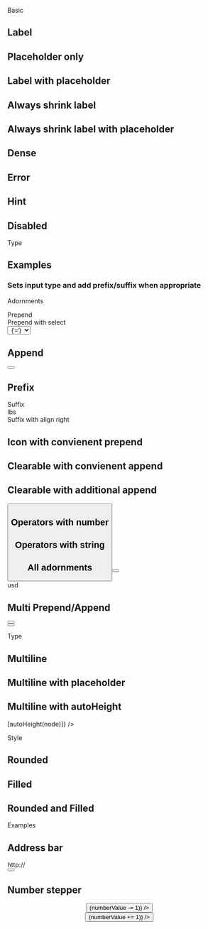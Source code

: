 <script>
  import {
    mdiCurrencyUsd,
    mdiPercent,
    mdiAccountSearch,
    mdiCreditCardOutline,
    mdiArrowRight,
    mdiRefresh,
    mdiMagnify,
    mdiStarOutline,
    mdiInformationOutline,
    mdiChevronLeft,
    mdiChevronRight,
    mdiCalendar,
    mdiMinus,
    mdiPlus,
  } from '@mdi/js';

  import Button from '$lib/components/Button.svelte';
  import Grid from '$lib/components/Grid.svelte';
  import Icon from '$lib/components/Icon.svelte';
  import Preview from '$lib/components/Preview.svelte';
  import SectionDivider from '$lib/components/SectionDivider.svelte';
  import TextField from '$lib/components/TextField.svelte';

  import { autoHeight } from '$lib/actions/input';

  const numberOperators = [
    { label: '=', value: 'equal' },
    { label: '!=', value: 'notEqual' },
    { label: '>', value: 'greaterThan' },
    { label: '>=', value: 'greaterThanOrEqual' },
    { label: '<', value: 'lessThan' },
    { label: '<=', value: 'lessThanOrEqual' },
  ];

  const stringOperators = [
    { label: 'equals', value: 'equal' },
    { label: 'starts', value: 'startsWith' },
    { label: 'ends', value: 'endsWith' },
    { label: 'contains', value: 'contains' },
  ];

  let value = '';
  let numberValue = 1;
</script>

<!--
  TODO:
    - [ ] Add Playground
 -->

<SectionDivider>Basic</SectionDivider>

## Label

<Preview>
  <Grid columns={2} gap={8}>
    <TextField label="First Name" />
    <TextField label="Last Name" />
  </Grid>
</Preview>

## Placeholder only

<Preview>
  <Grid columns={2} gap={8}>
    <TextField placeholder="First Name" />
    <TextField placeholder="Last Name" />
  </Grid>
</Preview>

## Label with placeholder

<Preview>
  <Grid columns={2} gap={8}>
    <TextField
      label="First Name"
      placeholder="Please enter your first name"
    />
    <TextField label="Last Name" placeholder="Please enter your last name" />
  </Grid>
</Preview>

## Always shrink label

<Preview>
  <Grid columns={2} gap={8}>
    <TextField label="First Name" shrinkLabel />
    <TextField label="Last Name" shrinkLabel />
  </Grid>
</Preview>

## Always shrink label with placeholder

<Preview>
  <Grid columns={2} gap={8}>
    <TextField
      label="First Name"
      shrinkLabel
      placeholder="Please enter your first name"
    />
    <TextField
      label="Last Name"
      shrinkLabel
      placeholder="Please enter your last name"
    />
  </Grid>
</Preview>

## Dense

<Preview>
  <Grid columns={2} gap={8}>
    <TextField
      label="First Name"
      placeholder="Please enter your first name"
      dense
    />
    <TextField
      label="Last Name"
      placeholder="Please enter your last name"
      dense
    />
  </Grid>
</Preview>

## Error

<Preview>
  <TextField
    label="Password"
    placeholder="Please enter your password"
    error="This is a required field"
  />
</Preview>

## Hint

<Preview>
  <TextField label="Password" hint="At least 8 characters" />
</Preview>

## Disabled

<Preview>
  <TextField label="Name" disabled />
</Preview>

<SectionDivider>Type</SectionDivider>

## Examples

### Sets input type and add prefix/suffix when appropriate

<Preview>
  <Grid columns={2} gap={8}>
    <TextField label="default" />
    <div />
    <TextField label="text" type="text" />
    <TextField label="password" type="password" />
    <TextField label="integer" type="integer" />
    <TextField label="decimal" type="decimal" />
    <TextField label="currency" type="currency" />
    <TextField label="percent" type="percent" />
  </Grid>
</Preview>

<SectionDivider>Adornments</SectionDivider>

<Grid columns={2} gap={8} items="end">
  <div>
        <div class="text-lg font-semibold mt-8 ml-2">Prepend</div>
    <Preview>
      <TextField label="User Search">
        <div slot="prepend">
          <Icon path={mdiAccountSearch} class="text-black/50 mr-2" />
        </div>
      </TextField>
    </Preview>
  </div>

  <div>
    <div class="text-lg font-semibold mt-8 ml-2">Prepend with select</div>
    <Preview>
      <TextField label="Start Date">
        <div slot="prepend">
          <select
            class="appearance-none bg-black/5 border rounded-full mr-2 px-4"
            style="text-align-last: center;"
          >
            <!-- <option /> -->
            <option>{'='}</option>
            <option>{'!='}</option>
            <option>{'>'}</option>
            <option>{'>='}</option>
            <option>{'<'}</option>
            <option>{'<='}</option>
          </select>
        </div>
      </TextField>
    </Preview>
  </div>
</Grid>

## Append

<Preview>
  <TextField label="Name">
    <div slot="append">
      <Button icon={mdiRefresh} class="text-black/50 p-2" />
    </div>
  </TextField>
</Preview>

## Prefix

<Preview>
  <TextField label="Amount">
    <div slot="prefix">
      <Icon path={mdiCurrencyUsd} size="1.1em" class="text-black/50 -mt-1" />
    </div>
  </TextField>
</Preview>

<Grid columns={2} gap={8} items="end">
  <div>
    <div class="text-lg font-semibold mt-8 ml-2">Suffix</div>
    <Preview>
      <TextField label="Weight">
        <div slot="suffix" class="text-black/50">lbs</div>
      </TextField>
    </Preview>
  </div>

  <div>
    <div class="text-lg font-semibold mt-8 ml-2">Suffix with align right</div>
    <Preview>
      <TextField label="Ratio" align="right">
        <div slot="suffix">
          <Icon
            path={mdiPercent}
            size="1.1em"
            class="text-black/50 -mt-1 ml-1"
          />
        </div>
      </TextField>
    </Preview>
  </div>
</Grid>

## Icon with convienent prepend

<Preview>
  <TextField label="Search" icon={mdiMagnify} />
</Preview>

## Clearable with convienent append

<Preview>
  <TextField label="Search" clearable />
</Preview>

## Clearable with additional append

<Preview>
  <TextField label="Search" clearable>
    <span slot="append">
      <Button icon={mdiArrowRight} class="text-black/50 p-2" />
    </span>
  </TextField>
</Preview>

## Operators with number

<Preview>
  <TextField label="Search" operators={numberOperators} bind:value />
</Preview>

## Operators with string

<Preview>
  <TextField label="Search" operators={stringOperators} />
</Preview>

## All adornments

<Preview>
  <TextField label="Transfer amount">
    <div slot="prepend">
      <Icon path={mdiCreditCardOutline} class="text-black/50 mr-2" />
    </div>
    <div slot="append">
      <Button icon={mdiArrowRight} class="text-black/50 p-2" />
    </div>
    <div slot="prefix">
      <Icon path={mdiCurrencyUsd} size="1.1em" class="text-black/50 -mt-1" />
    </div>
    <div slot="suffix" class="text-black/50">usd</div>
  </TextField>
</Preview>

## Multi Prepend/Append

<Preview>
  <TextField label="Date Range">
    <div slot="prepend">
      <Button icon={mdiChevronLeft} class="text-black/50 p-2" />
      <Icon path={mdiCalendar} class="text-black/50 mr-2" />
    </div>
    <div slot="append">
      <Icon path={mdiRefresh} class="text-black/50 mr-2" />
      <Button icon={mdiChevronRight} class="text-black/50 p-2" />
    </div>
  </TextField>
</Preview>

<SectionDivider>Type</SectionDivider>

## Multiline

<Preview>
  <TextField label="Comment" multiline />
</Preview>

## Multiline with placeholder

<Preview>
  <TextField label="Comment" multiline placeholder="Please leave a comment" />
</Preview>

## Multiline with autoHeight

<Preview>
  <TextField
    label="Comment"
    multiline
    actions={(node) => [autoHeight(node)]}
  />
</Preview>

<SectionDivider>Style</SectionDivider>

## Rounded

<Preview>
  <TextField label="Search" rounded />
</Preview>

## Filled

<Preview>
  <TextField label="Search" filled />
</Preview>

## Rounded and Filled

<Preview>
  <TextField label="Search" rounded filled />
</Preview>

<SectionDivider>Examples</SectionDivider>

## Address bar

<Preview>
  <TextField icon={mdiInformationOutline}>
    <div slot="prefix" class="text-black/50">http://</div>
    <div slot="append">
      <Button icon={mdiStarOutline} class="text-black/50 p-2" />
    </div>
  </TextField>
</Preview>

## Number stepper

<Preview>
  <TextField
    type="integer"
    bind:value={numberValue}
    align="center"
    class="w-24"
  >
    <div slot="prepend">
      <Button icon={mdiMinus} on:click={() => (numberValue -= 1)} />
    </div>
    <div slot="append">
      <Button icon={mdiPlus} on:click={() => (numberValue += 1)} />
    </div>
  </TextField>
</Preview>

<!-- TODO: Determine why some classes are being overridden (Svelte class:rounded-full interfering?) -->
<!--
## Base with Custom classes
<Preview>
  <TextField
    label="Search"
    base
    class="pl-2 text-red-500 bg-red-500/10 rounded-full"
  />
</Preview>
-->
